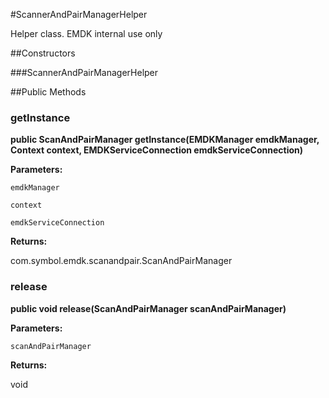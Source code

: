 #ScannerAndPairManagerHelper

Helper class. EMDK internal use only

##Constructors

###ScannerAndPairManagerHelper



##Public Methods

### getInstance

**public ScanAndPairManager getInstance(EMDKManager emdkManager, Context context, EMDKServiceConnection emdkServiceConnection)**



**Parameters:**

`emdkManager`

`context`

`emdkServiceConnection`

**Returns:**

com.symbol.emdk.scanandpair.ScanAndPairManager

### release

**public void release(ScanAndPairManager scanAndPairManager)**



**Parameters:**

`scanAndPairManager`

**Returns:**

void

